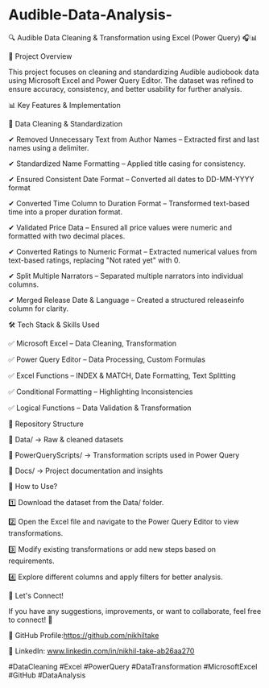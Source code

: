 # Audible-Data-Analysis-

🔍 Audible Data Cleaning & Transformation using Excel (Power Query) 🎧📊

📌 Project Overview

This project focuses on cleaning and standardizing Audible audiobook data using Microsoft Excel and Power Query Editor. The dataset was refined to ensure accuracy, consistency, and better usability for further analysis.

📊 Key Features & Implementation

🔹 Data Cleaning & Standardization

✔ Removed Unnecessary Text from Author Names – Extracted first and last names using a delimiter.

✔ Standardized Name Formatting – Applied title casing for consistency.

✔ Ensured Consistent Date Format – Converted all dates to DD-MM-YYYY format

✔ Converted Time Column to Duration Format – Transformed text-based time into a proper duration format.

✔ Validated Price Data – Ensured all price values were numeric and formatted with two decimal places.

✔ Converted Ratings to Numeric Format – Extracted numerical values from text-based ratings, replacing "Not rated yet" with 0.

✔ Split Multiple Narrators – Separated multiple narrators into individual columns.

✔ Merged Release Date & Language – Created a structured releaseinfo column for clarity.

🛠 Tech Stack & Skills Used

✅ Microsoft Excel – Data Cleaning, Transformation

✅ Power Query Editor – Data Processing, Custom Formulas

✅ Excel Functions – INDEX & MATCH, Date Formatting, Text Splitting

✅ Conditional Formatting – Highlighting Inconsistencies

✅ Logical Functions – Data Validation & Transformation

📂 Repository Structure

📁 Data/ → Raw & cleaned datasets

📁 PowerQueryScripts/ → Transformation scripts used in Power Query

📁 Docs/ → Project documentation and insights


🚀 How to Use?

1️⃣ Download the dataset from the Data/ folder.

2️⃣ Open the Excel file and navigate to the Power Query Editor to view transformations.

3️⃣ Modify existing transformations or add new steps based on requirements.

4️⃣ Explore different columns and apply filters for better analysis.

📢 Let's Connect!

If you have any suggestions, improvements, or want to collaborate, feel free to connect! 🚀

🔗 GitHub Profile:https://github.com/nikhiltake

🔗 LinkedIn: www.linkedin.com/in/nikhil-take-ab26aa270

#DataCleaning #Excel #PowerQuery #DataTransformation #MicrosoftExcel #GitHub #DataAnalysis
